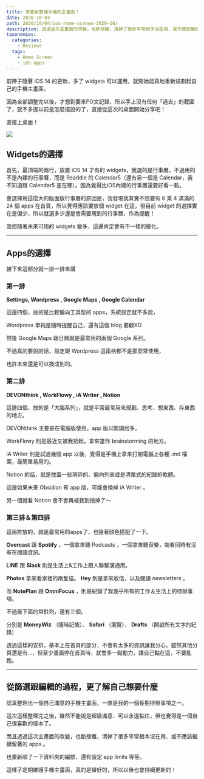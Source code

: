 ```yaml
---
title: 來重新整理手機的主畫面！
date: 2020-10-03
path: 2020/10/04/ios-home-screen-2020-10/
description: 透過這次主畫面的改變，也斷捨離，清掉了很多平常根本沒在用、或不應該繼續留著的apps，也重新順了一下資料夾的編排、還有設定app limits等等。這樣子定期維護手機主畫面，也真的是蠻好的，所以以後也會持續更新的！
taxonomies:
  categories: 
    - Reviews
  tags: 
    - Home Screen
    - iOS apps
---
```


前陣子隨著 iOS 14 的更新，多了 widgets 可以運用，就開始認真地重新規劃起自己的手機主畫面。

因為全部調整完以後，才想到要來PO文記錄，所以手上沒有任何「過去」的截圖了，就不多提以前是怎麼擺設的了，直接從這次的桌面開始分享吧！

直接上桌面！

![](https://pinchlime-screenshots.s3.ap-northeast-1.amazonaws.com/2020.09.26-ios-home-screen-4_fdZqY9.webp?w=20)

<!-- more -->

## Widgets的選擇

首先，最頂端的兩行，放置 iOS 14 才有的 widgets，我選的是行事曆，不過用的不是內建的行事曆，而是 Readdle 的 Calendar5（還有另一個是 Calendar，我不知道跟 Calendar5 差在哪）。因為覺得比iOS內建的行事曆還要好看一點。

會選擇用這麼大的版面放行事曆的原因是，我發現我其實不想要有 6 乘 4 滿滿的 24 個 apps 在首頁，所以覺得應該要放個 widget 在這，但目前 widget 的選擇實在是偏少，所以就選多少還是會需要用到的行事曆，作為提醒！

我想隨著未來可用的 widgets 變多，這邊肯定會有不一樣的變化。

---

## Apps的選擇

接下來這部分就一排一排來講

### 第一排

**Settings, Wordpress , Google Maps , Google Calendar**

這邊四個，放的是比較偏向工具型的 apps，系統設定就不多說，

Wordpress 單純是隨時提醒自己，還有這個 blog 要顧XD

然後 Google Maps 跟日曆就是最常用的兩個 Google 系列。

不過真的要說的話，設定跟 Wordpress 這兩格都不是那麼常使用，

也許未來還是可以換成別的。

### 第二排

**DEVONthink , WorkFlowy , iA Writer , Notion**

這邊四個，放的是「大腦系列」，就是平常最常用來規劃、思考、想東西、存東西的地方。

DEVONthink 主要是在電腦版使用，app 版以閱讀居多。

WorkFlowy 則是最近又被我拾起，拿來當作 brainstorming 的地方。

iA Writer 則是試過幾個 app 以後，覺得是手機上拿來打開電腦上各種 .md 檔案，最簡單易用的。

Notion 的話，就是放置一些瑣碎的、偏向列表或是清單式的紀錄的軟體。

這邊如果未來 Obsidian 有 app 版，可能會換掉 iA Writer 。

另一個就看 Notion 會不會再被我割捨掉了～

### 第三排＆第四排

這兩排放的，就是最常用的apps了，也隨著顏色搭配了一下。

**Overcast** 跟 **Spotify** ，一個拿來聽 Podcasts ，一個拿來聽音樂，端看同時有沒有在閱讀資訊。

**LINE** 跟 **Slack** 則是生活上&工作上跟人聯繫溝通用。

**Photos** 拿來看家裡的兩隻貓。 **Hey** 則是拿來收信，以及閱讀 newsletters 。

而 **NotePlan** 跟 **OmniFocus** ，則是紀錄了我幾乎所有的工作＆生活上的待辦事項。

不過最下面的常駐列，還有三個，

分別是 **MoneyWiz** （隨時記帳）、 **Safari** （瀏覽）、 **Drafts** （開啟所有文字的紀錄）

透過這樣的安排，基本上在首頁的部分，不會有太多的資訊讓我分心，雖然其他分頁還是有...，但至少畫面停在首頁時，就會多一點動力，讓自己黏在這，不要亂跑。

---

## 從篩選跟編輯的過程，更了解自己想要什麼

認真整理出一個自己滿意的手機主畫面，一直是我的一個長期待辦事項之一。

這次這樣整理完之後，雖然不能說是超級滿意、可以永遠黏住，但也覺得是一個自己很喜歡的版本了。

而且透過這次主畫面的改變，也斷捨離，清掉了很多平常根本沒在用、或不應該繼續留著的 apps 。

也重新順了一下資料夾的編排、還有設定 app limits 等等。

這樣子定期維護手機主畫面，真的是蠻好的，所以以後也會持續更新的！
